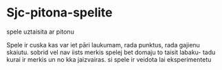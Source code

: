 # Sjc-pitona-spelite
spele uztaisita ar pitonu

Spele ir cuska kas var iet pāri laukumam, rada punktus, rada gajienu skaiutu.
sobrid vel nav iists merkis spelej bet domaju to taisit  labaku- tadu kurai ir merkis un no kka jaizvairas.
si spele ir veidota lai eksperimentetu 